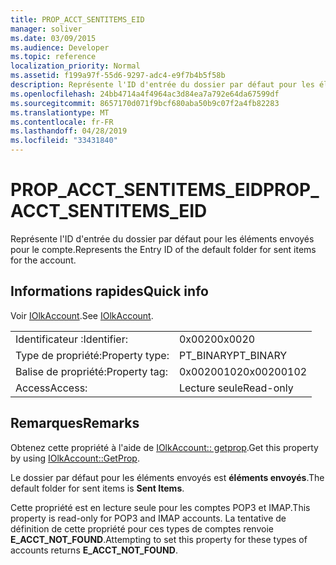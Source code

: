 ```yaml
---
title: PROP_ACCT_SENTITEMS_EID
manager: soliver
ms.date: 03/09/2015
ms.audience: Developer
ms.topic: reference
localization_priority: Normal
ms.assetid: f199a97f-55d6-9297-adc4-e9f7b4b5f58b
description: Représente l'ID d'entrée du dossier par défaut pour les éléments envoyés pour le compte.
ms.openlocfilehash: 24bb4714a4f4964ac3d84ea7a792e64da67599df
ms.sourcegitcommit: 8657170d071f9bcf680aba50b9c07f2a4fb82283
ms.translationtype: MT
ms.contentlocale: fr-FR
ms.lasthandoff: 04/28/2019
ms.locfileid: "33431840"
---
```

# <a name="propacctsentitemseid"></a><span data-ttu-id="39ab8-103">PROP_ACCT_SENTITEMS_EID</span><span class="sxs-lookup"><span data-stu-id="39ab8-103">PROP_ACCT_SENTITEMS_EID</span></span>

<span data-ttu-id="39ab8-104">Représente l'ID d'entrée du dossier par défaut pour les éléments envoyés pour le compte.</span><span class="sxs-lookup"><span data-stu-id="39ab8-104">Represents the Entry ID of the default folder for sent items for the account.</span></span> 
  
## <a name="quick-info"></a><span data-ttu-id="39ab8-105">Informations rapides</span><span class="sxs-lookup"><span data-stu-id="39ab8-105">Quick info</span></span>

<span data-ttu-id="39ab8-106">Voir [IOlkAccount](iolkaccount.md).</span><span class="sxs-lookup"><span data-stu-id="39ab8-106">See [IOlkAccount](iolkaccount.md).</span></span>
  
|||
|:-----|:-----|
|<span data-ttu-id="39ab8-107">Identificateur :</span><span class="sxs-lookup"><span data-stu-id="39ab8-107">Identifier:</span></span>  <br/> |<span data-ttu-id="39ab8-108">0x0020</span><span class="sxs-lookup"><span data-stu-id="39ab8-108">0x0020</span></span>  <br/> |
|<span data-ttu-id="39ab8-109">Type de propriété:</span><span class="sxs-lookup"><span data-stu-id="39ab8-109">Property type:</span></span>  <br/> |<span data-ttu-id="39ab8-110">PT_BINARY</span><span class="sxs-lookup"><span data-stu-id="39ab8-110">PT_BINARY</span></span>  <br/> |
|<span data-ttu-id="39ab8-111">Balise de propriété:</span><span class="sxs-lookup"><span data-stu-id="39ab8-111">Property tag:</span></span>  <br/> |<span data-ttu-id="39ab8-112">0x00200102</span><span class="sxs-lookup"><span data-stu-id="39ab8-112">0x00200102</span></span>  <br/> |
|<span data-ttu-id="39ab8-113">Access</span><span class="sxs-lookup"><span data-stu-id="39ab8-113">Access:</span></span>  <br/> |<span data-ttu-id="39ab8-114">Lecture seule</span><span class="sxs-lookup"><span data-stu-id="39ab8-114">Read-only</span></span>  <br/> |
   
## <a name="remarks"></a><span data-ttu-id="39ab8-115">Remarques</span><span class="sxs-lookup"><span data-stu-id="39ab8-115">Remarks</span></span>

<span data-ttu-id="39ab8-116">Obtenez cette propriété à l'aide de [IOlkAccount:: getprop](iolkaccount-getprop.md).</span><span class="sxs-lookup"><span data-stu-id="39ab8-116">Get this property by using [IOlkAccount::GetProp](iolkaccount-getprop.md).</span></span>
  
<span data-ttu-id="39ab8-117">Le dossier par défaut pour les éléments envoyés est **éléments envoyés**.</span><span class="sxs-lookup"><span data-stu-id="39ab8-117">The default folder for sent items is **Sent Items**.</span></span>
  
<span data-ttu-id="39ab8-118">Cette propriété est en lecture seule pour les comptes POP3 et IMAP.</span><span class="sxs-lookup"><span data-stu-id="39ab8-118">This property is read-only for POP3 and IMAP accounts.</span></span> <span data-ttu-id="39ab8-119">La tentative de définition de cette propriété pour ces types de comptes renvoie **E_ACCT_NOT_FOUND**.</span><span class="sxs-lookup"><span data-stu-id="39ab8-119">Attempting to set this property for these types of accounts returns **E_ACCT_NOT_FOUND**.</span></span> 
  

